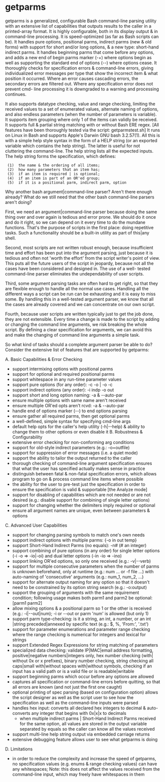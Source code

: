 # getparms
getparms is a generalized, configurable Bash command-line parsing utility
with an extensive list of capabilities that outputs results to the caller
in a printed-array format. It is highly configurable, both in its display
output & in command-line processing. It is speed-optimized (as far as Bash
scripts can be). It handles pure options, positional parms, indirect parms
(new & old forms) with support for short and/or long options, & a new type:
short-hand indirect parms. It handles beginning parms that come before any
options, and adds a new end of begin parms marker (-+) where options begin
as well as supporting the standard end of options (--) where options cease.
It thoroughly checks for specification errors & command-line errors, giving
individualized error messages per type that show the incorrect item & what
position it occurred. Where an error causes cascading errors, the secondary
errors are filtered out. Where any specification error does not prevent cmd-
line processing it is downgraded to a warning and processing continues.

It also supports datatype checking, value and range checking, limiting the
received values to a set of enumerated values, alternate naming of options,
and also endless parameters (when the number of parameters is variable).
It supports item grouping where only 1 of the items can validly be received.
It supports full & partial string matching with or without Bash ERE regex.
[All features have been thoroughly tested via the script: getparmstest.sh]
It runs on Linux in Bash and supports Apple's Darwin GNU bash 3.2.57(1).
All this is with a simple help style syntax in the form of a HELP string
(or an exported variable which contains the help string). The latter is
useful for not cluttering the command-line. The help string lists all the
expected inputs. The help string forms the specification, which defines:

     (1)  the name & the ordering of all items;
     (2)  how many parameters that an item has;
     (3)  if an item is required | is optional;
     (4)  if an item is part of an OR'ed group;
     (5)  if it is a positional parm, indirect parm, option

Why another bash argument|command-line parser? Aren't there enough already?
What do we still need that the other bash command-line parsers aren't doing?

First, we need an argument|command-line parser because doing the same thing
over and over again is tedious and error prone. We should do it once and do
it right, so we can depend on it every time to do the mundane functions.
That's the purpose of scripts in the first place: doing repetitive tasks.
Such a functionality should be a built-in utility as part of this|any shell.

Second, most scripts are not written robust enough, because insufficient
time and effort has been put into the argument parsing, just because it is
tedious and often not 'worth the effort' from the script writer's point of
view. This puts all the future users of the script in jeopardy, because
not all the cases have been considered and designed in. The use of a well-
tested command-line parser eliminates the undependability of user scripts.

Third, some argument parsing tasks are often hard to get right, so that
they are flexible enough to handle all the normal use cases. Handling all
the different ways a script can be run can be exhausting and it is easy to
miss some. By handling this in a well-tested argument parser, we know that
all the cases are already covered and we can concentrate on our own script.

Fourth, because user scripts are written typically just to get the job
done, they are not extensible. Every time a change is made to the script
by adding or changing the command line arguments, we risk breaking the
whole script. By defining a clear specification for arguments, we can
avoid this and make the changing of command line arguments a simple task.

So what kind of tasks should a complete argument parser be able to do?
Consider the extensive list of features that are supported by getparms:

A. Basic Capabilities & Error Checking
- support intermixing options with positional parms
- support for optional and required positional parms
- support whitespace in any run-time parameter values
- support pure options (for any order): -c -o | -o -c
- support indirect options (any order): -i indp -o out
- support short and long option naming: -a & --auto-par
- ensure multiple options with same name aren't received
- ensure multiple OR'ed opts aren't rcvd: -a & --auto-par
- handle end of options marker (--) to end options parsing
- ensure gather all required parms, then get optional parms
- a well-defined, simple syntax for specifying cmd-line args
- default help opts for the caller's help utility (-h|--help)
  & ability to change them to other options or even disable it
B. Robustness & Configurability
- extensive error checking for non-conforming arg conditions
- support for old-style indirect parameters (e.g.: -o=outfile)
- support for suppression of error messages (i.e. a quiet mode)
- support the ability to tailor the output returned to the caller
- thorough checking of command-line argument specification ensures
  that what the user has specified actually makes sense in practice
- distinguish between fatal & non-fatal specification errors, which
  allows program to go on & process command line items where possible
- the ability for the user to pre-test just the specification in order
  to ensure the specification is valid & supportable [the Analyze mode]
- support for disabling of capabilities which are not needed or are not
  desired (e.g.: disable support for combining of single letter options)
- support for changing whether the delimiters imply required or optional
- ensure all argument names are unique, even between parameters & options

C. Advanced User Capabilities
- support for changing parsing symbols to match one's own needs
- support indirect options with multiple parms: {-o in out temp}
- support Short-Hand Indirect Parms (no equals): -n# (# an integer)
- support combining of pure options (in any order) for single letter
  options (-i -o => -io|-oi) and dual letter options (-in -io => -ino)
- support linking OR'ed options, so only one received (e.g.: -v|--verb)
- support for multiple consecutive parameters when the number of parms
  is unknown beforehand, only at runtime (e.g.: num ... or -f file ...)
  with auto-naming of 'consecutive' arguments (e.g.: num_1, num_2, ...)
- support for alternate output naming for any option so that it doesn't
  need to be constrained by its option string search (e.g.: -o:output)
- support the grouping of arguments with the same requirement condition;
  following usage makes both parm1 and parm2 be optional: [parm1 parm2]
- allow mixing options & a positional parm so 1 or the other is received
  (e.g.: -i|--out|num); -i or --out or parm 'num' is allowed (but only 1)
- support parm type-checking: is it a string, an int, a number, or an int
  |string preceded|annexed by specific text (e.g.: $, %, 'From:', '.txt')
- support for parameter enumerations and parameter range checking where
  the range checking is numerical for integers and lexical for strings
- support Extended Regex Expressions for string matching of parameters
- specialized data checking: validate IP|MAC|email address formatting,
  positive|negative numbers|integers only, hex number checking (with|
  without 0x or x prefixes), binary number checking, string checking
  all caps|small with|without spaces with|without symbols, checking if
  an input has a valid path or is a valid file or is readable|writable
- support beginning parms which occur before any options are allowed
- captures all specification or command-line errors before quitting,
  so that all errors are known (and not just the first one caught)
- optional printing of spec parsing (based on configuration option)
  allows the script designer as well as the script user to see how
  the specification as well as the command-line inputs were parsed
- handles hex input: converts all declared hex integers to decimal
  & auto-converts any integer that begins with 0x|x|x to decimals
  - when multiple indirect parms | Short-Hand Indirect Parms received
  for the same option, all values are stored in the output variable
  separated by equals so the caller can know all the values received
- support multi-line help string output via embedded carriage returns
- extensive debugging feature allows user to see what getparms is doing

D. Limitations
- in order to reduce the complexity and increase the speed of getparms,
  no specification values (e.g. enums & range checking values) can have
  any whitespaces; Note: this does not affect the values received from
  the command-line input, which may freely have whitespaces in them
